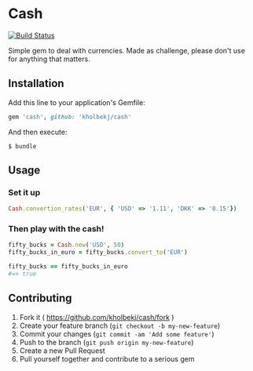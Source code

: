 # Cash
[![Build
Status](https://travis-ci.org/kholbekj/cash.svg?branch=master)](https://travis-ci.org/kholbekj/cash)

Simple gem to deal with currencies. Made as challenge, please don't use for anything that matters.

## Installation

Add this line to your application's Gemfile:

```ruby
gem 'cash', github: 'kholbekj/cash'
```

And then execute:

    $ bundle

## Usage

### Set it up
```ruby
Cash.convertion_rates('EUR', { 'USD' => '1.11', 'DKK' => '0.15'})
```

### Then play with the cash!
```ruby
fifty_bucks = Cash.new('USD', 50)
fifty_bucks_in_euro = fifty_bucks.convert_to('EUR')

fifty_bucks == fifty_bucks_in_euro
#=> true
```


## Contributing

1. Fork it ( https://github.com/kholbekj/cash/fork )
2. Create your feature branch (`git checkout -b my-new-feature`)
3. Commit your changes (`git commit -am 'Add some feature'`)
4. Push to the branch (`git push origin my-new-feature`)
5. Create a new Pull Request
6. Pull yourself together and contribute to a serious gem
